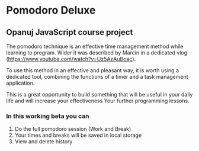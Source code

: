 # Pomodoro Deluxe
## Opanuj JavaScript course project
The pomodoro technique is an effective time management method while learning to program. Wider
it was described by Marcin in a dedicated vlog (https://www.youtube.com/watch?v=Uz5AzAuBoac).


To use this method in an effective and pleasant way, it is worth using a dedicated tool,
combining the functions of a timer and a task management application.


This is a great opportunity to build something that will be useful in your daily life and will increase your effectiveness
Your further programming lessons.

### In this working beta you can
1. Do the full pomodoro session (Work and Break)
2. Your times and breaks will be saved in local storage
3. View and delete history 
